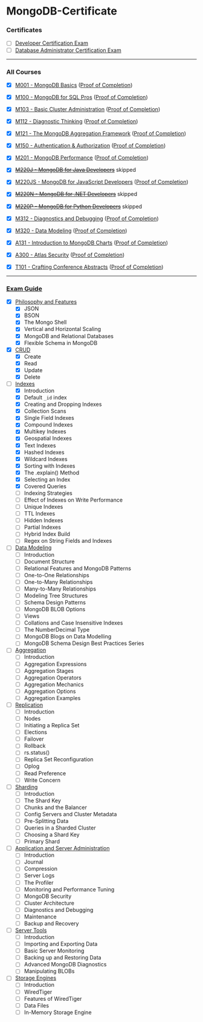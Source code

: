 # MongoDB-Certificate

### Certificates

- [ ] [Developer Certification Exam](https://university.mongodb.com/certification/developer/about)
- [ ] [Database Administrator Certification Exam](https://university.mongodb.com/certification/dba/about)

---

### All Courses
- [x] [M001 - MongoDB Basics](https://university.mongodb.com/courses/M001/about) ([Proof of Completion](https://university.mongodb.com/course_completion/d0409a62-cc6b-4c01-9e53-be644ca704fc))
- [x] [M100 - MongoDB for SQL Pros](https://university.mongodb.com/courses/M100/about) ([Proof of Completion](https://university.mongodb.com/course_completion/c5b78de6-8f95-45bc-a72d-230239faec8b))
- [x] [M103 - Basic Cluster Administration](https://university.mongodb.com/courses/M103/about) ([Proof of Completion](https://university.mongodb.com/course_completion/bba79eb1-57a4-4482-871e-cf3d5637a786))
- [x] [M112 - Diagnostic Thinking](https://university.mongodb.com/courses/M112/about) ([Proof of Completion](https://university.mongodb.com/course_completion/79367103-2bd8-43d8-a458-cc32ca503ae9))
- [x] [M121 - The MongoDB Aggregation Framework](https://university.mongodb.com/courses/M121/about) ([Proof of Completion](https://university.mongodb.com/course_completion/4ae167b6-2897-43af-90af-05f3267acbc5))
- [x] [M150 - Authentication & Authorization](https://university.mongodb.com/courses/M150/about) ([Proof of Completion](https://university.mongodb.com/course_completion/1f2dbd99-8d9c-423a-9938-ddb6a516d3b3))
- [x] [M201 - MongoDB Performance](https://university.mongodb.com/courses/M201/about) ([Proof of Completion](https://university.mongodb.com/course_completion/9e6c2084-17b0-40cf-9595-6a99f5aca400))
- [x] ~~[M220J - MongoDB for Java Developers](https://university.mongodb.com/courses/M220J/about)~~ skipped
- [x] [M220JS - MongoDB for JavaScript Developers](https://university.mongodb.com/courses/M220JS/about) ([Proof of Completion](https://university.mongodb.com/course_completion/082ad8dd-141b-4467-9359-e8b8f5eacc1e))
- [x] ~~[M220N - MongoDB for .NET Developers](https://university.mongodb.com/courses/M220N/about)~~ skipped
- [x] ~~[M220P - MongoDB for Python Developers](https://university.mongodb.com/courses/M220P/about)~~ skipped
- [x] [M312 - Diagnostics and Debugging](https://university.mongodb.com/courses/M312/about) ([Proof of Completion](https://university.mongodb.com/course_completion/e56cb3fd-4ffc-43c4-9bcd-d10ef537039b))
- [x] [M320 - Data Modeling](https://university.mongodb.com/courses/M320/about) ([Proof of Completion](https://university.mongodb.com/course_completion/b8aff82c-0efc-4f8f-bc15-8e9dd897801b))
- [x] [A131 - Introduction to MongoDB Charts](https://university.mongodb.com/courses/A131/about) ([Proof of Completion](https://university.mongodb.com/course_completion/065ea7ee-f893-4c4f-9ad7-1573f43afa32))
- [x] [A300 - Atlas Security](https://university.mongodb.com/courses/A300/about) ([Proof of Completion](https://university.mongodb.com/course_completion/36e7ec0b-203c-4924-9ee2-565ebcc4ee0d))
- [x] [T101 - Crafting Conference Abstracts](https://university.mongodb.com/courses/T101/about) ([Proof of Completion](https://university.mongodb.com/course_completion/82bad307-4752-4fc3-beeb-4715da02dd92))


---

### [Exam Guide](https://university.mongodb.com/exam/guide)

- [x] [Philosophy and Features](https://university.mongodb.com/exam/guide#philosophy-and-features)
  - [x] JSON
  - [x] BSON
  - [x] The Mongo Shell
  - [x] Vertical and Horizontal Scaling
  - [x] MongoDB and Relational Databases
  - [x] Flexible Schema in MongoDB
- [x] [CRUD](https://university.mongodb.com/exam/guide#crud)
  - [x] Create
  - [x] Read
  - [x] Update
  - [x] Delete
- [ ] [Indexes](https://university.mongodb.com/exam/guide#indexes)
  - [x] Introduction
  - [x] Default `_id` index
  - [x] Creating and Dropping Indexes
  - [x] Collection Scans
  - [x] Single Field Indexes
  - [x] Compound Indexes
  - [x] Multikey Indexes
  - [x] Geospatial Indexes
  - [x] Text Indexes
  - [x] Hashed Indexes
  - [x] Wildcard Indexes
  - [x] Sorting with Indexes
  - [x] The .explain() Method
  - [x] Selecting an Index
  - [x] Covered Queries
  - [ ] Indexing Strategies
  - [ ] Effect of Indexes on Write Performance
  - [ ] Unique Indexes
  - [ ] TTL Indexes
  - [ ] Hidden Indexes
  - [ ] Partial Indexes
  - [ ] Hybrid Index Build
  - [ ] Regex on String Fields and Indexes
- [ ] [Data Modeling](https://university.mongodb.com/exam/guide#data-modeling-developer-only)
  - [ ] Introduction
  - [ ] Document Structure
  - [ ] Relational Features and MongoDB Patterns
  - [ ] One-to-One Relationships
  - [ ] One-to-Many Relationships
  - [ ] Many-to-Many Relationships
  - [ ] Modeling Tree Structures
  - [ ] Schema Design Patterns
  - [ ] MongoDB BLOB Options
  - [ ] Views
  - [ ] Collations and Case Insensitive Indexes
  - [ ] The NumberDecimal Type
  - [ ] MongoDB Blogs on Data Modelling
  - [ ] MongoDB Schema Design Best Practices Series
- [ ] [Aggregation](https://university.mongodb.com/exam/guide#aggregation-developer-only)
  - [ ] Introduction
  - [ ] Aggregation Expressions
  - [ ] Aggregation Stages
  - [ ] Aggregation Operators
  - [ ] Aggregation Mechanics
  - [ ] Aggregation Options
  - [ ] Aggregation Examples
- [ ] [Replication](https://university.mongodb.com/exam/guide#replication)
  - [ ] Introduction
  - [ ] Nodes
  - [ ] Initiating a Replica Set
  - [ ] Elections
  - [ ] Failover
  - [ ] Rollback
  - [ ] rs.status()
  - [ ] Replica Set Reconfiguration
  - [ ] Oplog
  - [ ] Read Preference
  - [ ] Write Concern
- [ ] [Sharding](https://university.mongodb.com/exam/guide#sharding)
  - [ ] Introduction
  - [ ] The Shard Key
  - [ ] Chunks and the Balancer
  - [ ] Config Servers and Cluster Metadata
  - [ ] Pre-Splitting Data
  - [ ] Queries in a Sharded Cluster
  - [ ] Choosing a Shard Key
  - [ ] Primary Shard
- [ ] [Application and Server Administration](https://university.mongodb.com/exam/guide#application-and-server-administration-dba-only)
  - [ ] Introduction
  - [ ] Journal
  - [ ] Compression
  - [ ] Server Logs
  - [ ] The Profiler
  - [ ] Monitoring and Performance Tuning
  - [ ] MongoDB Security
  - [ ] Cluster Architecture
  - [ ] Diagnostics and Debugging
  - [ ] Maintenance
  - [ ] Backup and Recovery
- [ ] [Server Tools](https://university.mongodb.com/exam/guide#server-tools)
  - [ ] Introduction
  - [ ] Importing and Exporting Data
  - [ ] Basic Server Monitoring
  - [ ] Backing up and Restoring Data
  - [ ] Advanced MongoDB Diagnostics
  - [ ] Manipulating BLOBs
- [ ] [Storage Engines](https://university.mongodb.com/exam/guide#storage-engines)
  - [ ] Introduction
  - [ ] WiredTiger
  - [ ] Features of WiredTiger
  - [ ] Data Files
  - [ ] In-Memory Storage Engine
